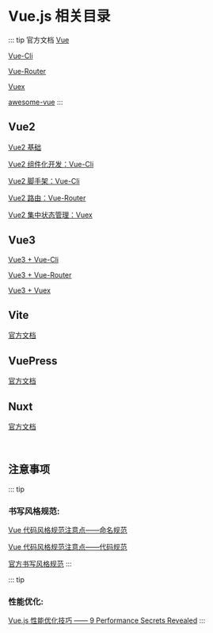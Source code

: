 # Vue.js 相关目录

::: tip 官方文档
[Vue](https://cn.vuejs.org/)

[Vue-Cli](https://cli.vuejs.org/zh/)

[Vue-Router](https://router.vuejs.org/zh/)

[Vuex](https://vuex.vuejs.org/zh/)

[awesome-vue](https://github.com/vuejs/awesome-vue)
:::

## Vue2

[Vue2 基础](./Vue2/vue2.md)

[Vue2 组件化开发：Vue-Cli](./Vue2/ComponentsDevelopment.md)

[Vue2 脚手架：Vue-Cli](./Vue2/Vue2+Vue-Cli.md)

[Vue2 路由：Vue-Router](./Vue2/Vue2+Vue-Router.md)

[Vue2 集中状态管理：Vuex](./Vue2/Vue2+Vuex.md)

## Vue3

[Vue3 + Vue-Cli](./Vue3/Vue3+Vue-Cli.md)

[Vue3 + Vue-Router](./Vue3/s)

[Vue3 + Vuex](./Vue3/Vue3+Vuex.md)

## Vite

[官方文档](https://cn.vitejs.dev/)

## VuePress

[官方文档](https://vuepress.vuejs.org/zh/)

## Nuxt

[官方文档](https://www.nuxtjs.cn/guide/installation)

<br>

## 注意事项

::: tip <h3>书写风格规范:</h3>
[Vue 代码风格规范注意点——命名规范](./extra-02.md)

[Vue 代码风格规范注意点——代码规范](./extra-03.md)

[官方书写风格规范](https://cn.vuejs.org/v2/style-guide/)
:::

::: tip <h3>性能优化:</h3>
[Vue.js 性能优化技巧 —— 9 Performance Secrets Revealed](./extra-01.md)
:::

